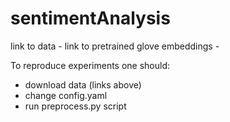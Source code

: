 # sentimentAnalysis
link to data - 
link to pretrained glove embeddings - 

To reproduce experiments one should:
  - download data (links above)
  - change config.yaml
  - run preprocess.py script
